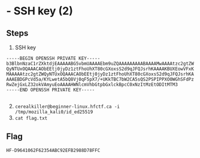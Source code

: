 # - SSH key (2)

## Steps
1. SSH key 
```
-----BEGIN OPENSSH PRIVATE KEY-----
b3BlbnNzaC1rZXktdjEAAAAABG5vbmUAAAAEbm9uZQAAAAAAAAABAAAAMwAAAAtzc2gtZW
QyNTUxOQAAACAObEEtj0jyDz1ztFhoUhXT80cGXoxsS2d9qJFQJsrhKAAAAKBUXEowVFxK
MAAAAAtzc2gtZWQyNTUxOQAAACAObEEtj0jyDz1ztFhoUhXT80cGXoxsS2d9qJFQJsrhKA
AAAEBDGPcVd5a/KYLwetA5bQ8Vj0qF5pX7/+UKkTBC7bW2CA5sQS2PSPIPPXO0WGhSFdPz
RwZejGxLZ32okVAmyuEoAAAAHWNlcmVhbGtpbGxlckBpcC0xNzItMzEtODItMTM3
-----END OPENSSH PRIVATE KEY-----
    
```
2. `cerealkiller@beginner-linux.hfctf.ca -i /tmp/mozilla_kali0/id_ed25519`
3. `cat flag.txt`

## Flag
`HF-D9641062F62354ABC92EFB2988D78FFC`
